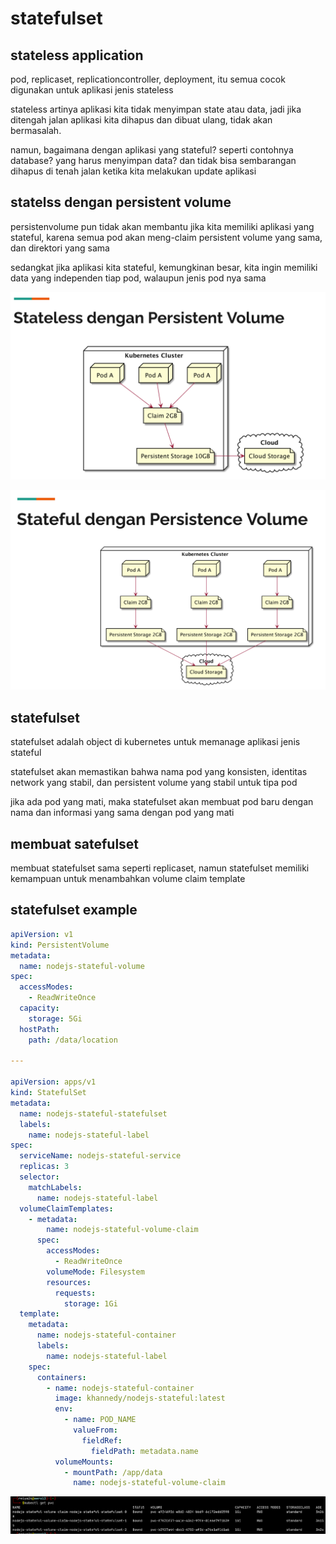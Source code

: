 # statefulset

## stateless application

pod, replicaset, replicationcontroller, deployment, itu semua cocok digunakan untuk aplikasi jenis stateless

stateless artinya aplikasi kita tidak menyimpan state atau data, jadi jika ditengah jalan aplikasi kita dihapus dan dibuat ulang, tidak akan bermasalah.

namun, bagaimana dengan aplikasi yang stateful? seperti contohnya database? yang harus menyimpan data? dan tidak bisa sembarangan dihapus di tenah jalan ketika kita melakukan update aplikasi

## statelss dengan persistent volume

persistenvolume pun tidak akan membantu jika kita memiliki aplikasi yang stateful, karena semua pod akan meng-claim persistent volume yang sama, dan direktori yang sama

sedangkat jika aplikasi kita stateful, kemungkinan besar, kita ingin memiliki data yang independen tiap pod, walaupun jenis pod nya sama

![Untitled](statefulset%20f330c018b6244f62b2aca4fd7c8009fd/Untitled.png)

![Untitled](statefulset%20f330c018b6244f62b2aca4fd7c8009fd/Untitled%201.png)

## statefulset

statefulset adalah object di kubernetes untuk memanage aplikasi jenis stateful

statefulset akan memastikan bahwa nama pod yang konsisten, identitas network yang stabil, dan persistent volume yang stabil untuk tipa pod

jika ada pod yang mati, maka statefulset akan membuat pod baru dengan nama dan informasi yang sama dengan pod yang mati

## membuat satefulset

membuat statefulset sama seperti replicaset, namun statefulset memiliki kemampuan untuk menambahkan volume claim template

## statefulset example

```yaml
apiVersion: v1
kind: PersistentVolume
metadata:
  name: nodejs-stateful-volume
spec:
  accessModes:
    - ReadWriteOnce
  capacity:
    storage: 5Gi
  hostPath:
    path: /data/location

---

apiVersion: apps/v1
kind: StatefulSet
metadata:
  name: nodejs-stateful-statefulset
  labels:
    name: nodejs-stateful-label
spec:
  serviceName: nodejs-stateful-service
  replicas: 3
  selector:
    matchLabels:
      name: nodejs-stateful-label
  volumeClaimTemplates:
    - metadata:
        name: nodejs-stateful-volume-claim
      spec:
        accessModes:
          - ReadWriteOnce
        volumeMode: Filesystem
        resources:
          requests:
            storage: 1Gi
  template:
    metadata:
      name: nodejs-stateful-container
      labels:
        name: nodejs-stateful-label
    spec:
      containers:
        - name: nodejs-stateful-container
          image: khannedy/nodejs-stateful:latest
          env:
            - name: POD_NAME
              valueFrom:
                fieldRef:
                  fieldPath: metadata.name
          volumeMounts:
            - mountPath: /app/data
              name: nodejs-stateful-volume-claim
```

![Untitled](statefulset%20f330c018b6244f62b2aca4fd7c8009fd/Untitled%202.png)